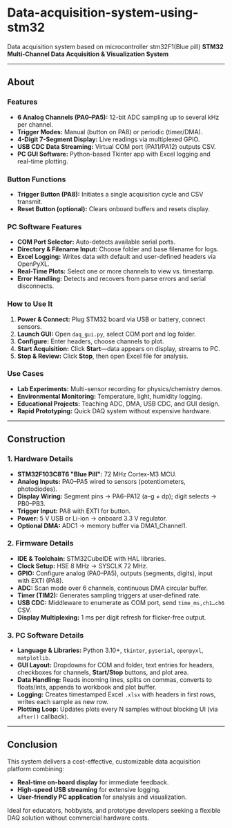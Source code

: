 # Data-acquisition-system-using-stm32
Data acquisition system based on microcontroller stm32F1(Blue pill) 
**STM32 Multi-Channel Data Acquisition & Visualization System**

---

## About

### Features
- **6 Analog Channels (PA0–PA5):** 12-bit ADC sampling up to several kHz per channel.  
- **Trigger Modes:** Manual (button on PA8) or periodic (timer/DMA).  
- **4-Digit 7-Segment Display:** Live readings via multiplexed GPIO.  
- **USB CDC Data Streaming:** Virtual COM port (PA11/PA12) outputs CSV.  
- **PC GUI Software:** Python-based Tkinter app with Excel logging and real-time plotting.

### Button Functions
- **Trigger Button (PA8):** Initiates a single acquisition cycle and CSV transmit.  
- **Reset Button (optional):** Clears onboard buffers and resets display.

### PC Software Features
- **COM Port Selector:** Auto-detects available serial ports.  
- **Directory & Filename Input:** Choose folder and base filename for logs.  
- **Excel Logging:** Writes data with default and user-defined headers via OpenPyXL.  
- **Real-Time Plots:** Select one or more channels to view vs. timestamp.  
- **Error Handling:** Detects and recovers from parse errors and serial disconnects.

### How to Use It
1. **Power & Connect:** Plug STM32 board via USB or battery, connect sensors.  
2. **Launch GUI:** Open `daq_gui.py`, select COM port and log folder.  
3. **Configure:** Enter headers, choose channels to plot.  
4. **Start Acquisition:** Click **Start**—data appears on display, streams to PC.  
5. **Stop & Review:** Click **Stop**, then open Excel file for analysis.

### Use Cases
- **Lab Experiments:** Multi-sensor recording for physics/chemistry demos.  
- **Environmental Monitoring:** Temperature, light, humidity logging.  
- **Educational Projects:** Teaching ADC, DMA, USB CDC, and GUI design.  
- **Rapid Prototyping:** Quick DAQ system without expensive hardware.

---

## Construction

### 1. Hardware Details
- **STM32F103C8T6 "Blue Pill":** 72 MHz Cortex-M3 MCU.  
- **Analog Inputs:** PA0–PA5 wired to sensors (potentiometers, photodiodes).  
- **Display Wiring:** Segment pins → PA6–PA12 (a–g + dp); digit selects → PB0–PB3.  
- **Trigger Input:** PA8 with EXTI for button.  
- **Power:** 5 V USB or Li-ion → onboard 3.3 V regulator.  
- **Optional DMA:** ADC1 → memory buffer via DMA1_Channel1.

### 2. Firmware Details
- **IDE & Toolchain:** STM32CubeIDE with HAL libraries.  
- **Clock Setup:** HSE 8 MHz → SYSCLK 72 MHz.  
- **GPIO:** Configure analog (PA0–PA5), outputs (segments, digits), input with EXTI (PA8).  
- **ADC:** Scan mode over 6 channels, continuous DMA circular buffer.  
- **Timer (TIM2):** Generates sampling triggers at user-defined rate.  
- **USB CDC:** Middleware to enumerate as COM port, send `time_ms,ch1…ch6` CSV.  
- **Display Multiplexing:** 1 ms per digit refresh for flicker-free output.

### 3. PC Software Details
- **Language & Libraries:** Python 3.10+, `tkinter`, `pyserial`, `openpyxl`, `matplotlib`.  
- **GUI Layout:** Dropdowns for COM and folder, text entries for headers, checkboxes for channels, **Start/Stop** buttons, and plot area.  
- **Data Handling:** Reads incoming lines, splits on commas, converts to floats/ints, appends to workbook and plot buffer.  
- **Logging:** Creates timestamped Excel `.xlsx` with headers in first rows, writes each sample as new row.  
- **Plotting Loop:** Updates plots every N samples without blocking UI (via `after()` callback).

---

## Conclusion

This system delivers a cost-effective, customizable data acquisition platform combining:
- **Real-time on-board display** for immediate feedback.  
- **High-speed USB streaming** for extensive logging.  
- **User-friendly PC application** for analysis and visualization.  

Ideal for educators, hobbyists, and prototype developers seeking a flexible DAQ solution without commercial hardware costs.
